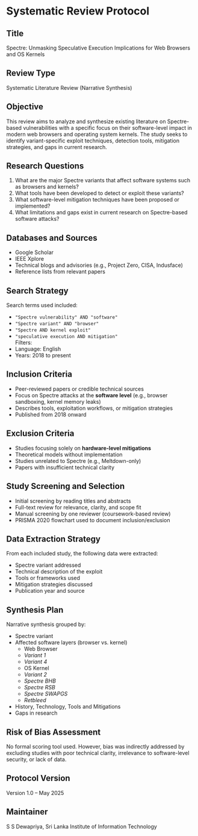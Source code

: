 # Systematic Review Protocol

## Title
Spectre: Unmasking Speculative Execution Implications for Web Browsers and OS Kernels

## Review Type
Systematic Literature Review (Narrative Synthesis)

## Objective
This review aims to analyze and synthesize existing literature on Spectre-based vulnerabilities with a specific focus on their software-level impact in modern web browsers and operating system kernels. The study seeks to identify variant-specific exploit techniques, detection tools, mitigation strategies, and gaps in current research.

## Research Questions
1. What are the major Spectre variants that affect software systems such as browsers and kernels?
2. What tools have been developed to detect or exploit these variants?
3. What software-level mitigation techniques have been proposed or implemented?
4. What limitations and gaps exist in current research on Spectre-based software attacks?

## Databases and Sources
- Google Scholar  
- IEEE Xplore  
- Technical blogs and advisories (e.g., Project Zero, CISA, Indusface)  
- Reference lists from relevant papers

## Search Strategy
Search terms used included:  
- `"Spectre vulnerability" AND "software"`  
- `"Spectre variant" AND "browser"`  
- `"Spectre AND kernel exploit"`  
- `"speculative execution AND mitigation"`  
Filters:  
- Language: English  
- Years: 2018 to present

## Inclusion Criteria
- Peer-reviewed papers or credible technical sources  
- Focus on Spectre attacks at the **software level** (e.g., browser sandboxing, kernel memory leaks)  
- Describes tools, exploitation workflows, or mitigation strategies  
- Published from 2018 onward

## Exclusion Criteria
- Studies focusing solely on **hardware-level mitigations**  
- Theoretical models without implementation  
- Studies unrelated to Spectre (e.g., Meltdown-only)  
- Papers with insufficient technical clarity

## Study Screening and Selection
- Initial screening by reading titles and abstracts  
- Full-text review for relevance, clarity, and scope fit  
- Manual screening by one reviewer (coursework-based review)  
- PRISMA 2020 flowchart used to document inclusion/exclusion

## Data Extraction Strategy
From each included study, the following data were extracted:
- Spectre variant addressed
- Technical description of the exploit
- Tools or frameworks used
- Mitigation strategies discussed
- Publication year and source

## Synthesis Plan
Narrative synthesis grouped by:
- Spectre variant
- Affected software layers (browser vs. kernel)
  - Web Browser
  - *Variant 1*
  - *Variant 4*
  - OS Kernel
  - *Variant 2*
  - *Spectre BHB*
  - *Spectre RSB*
  - *Spectre SWAPGS*
  - *Retbleed*
- History, Technology, Tools and Mitigations
- Gaps in research

## Risk of Bias Assessment
No formal scoring tool used. However, bias was indirectly addressed by excluding studies with poor technical clarity, irrelevance to software-level security, or lack of data.

## Protocol Version
Version 1.0 – May 2025

## Maintainer
S S Dewapriya, Sri Lanka Institute of Information Technology  
